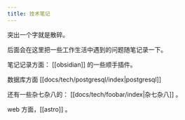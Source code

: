 ```yaml
---
title: 技术笔记
---
```

突出一个字就是散碎。


后面会在这里把一些工作生活中遇到的问题随笔记录一下。

笔记记录方面： [[obsidian]] 的一些顺手插件。

数据库方面  [[docs/tech/postgresql/index|postgresql]]

还有一些杂七杂八的： [[docs/tech/foobar/index|杂七杂八]] 。

web 方面，[[astro]] 。